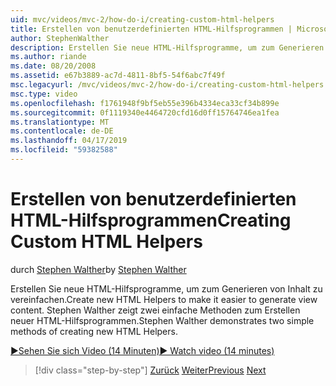 ```yaml
---
uid: mvc/videos/mvc-2/how-do-i/creating-custom-html-helpers
title: Erstellen von benutzerdefinierten HTML-Hilfsprogrammen | Microsoft-Dokumentation
author: StephenWalther
description: Erstellen Sie neue HTML-Hilfsprogramme, um zum Generieren von Inhalt zu vereinfachen. Stephen Walther zeigt zwei einfache Methoden zum Erstellen neuer HTML-Hilfsprogrammen.
ms.author: riande
ms.date: 08/20/2008
ms.assetid: e67b3889-ac7d-4811-8bf5-54f6abc7f49f
msc.legacyurl: /mvc/videos/mvc-2/how-do-i/creating-custom-html-helpers
msc.type: video
ms.openlocfilehash: f1761948f9bf5eb55e396b4334eca33cf34b899e
ms.sourcegitcommit: 0f1119340e4464720cfd16d0ff15764746ea1fea
ms.translationtype: MT
ms.contentlocale: de-DE
ms.lasthandoff: 04/17/2019
ms.locfileid: "59382588"
---
```

# <a name="creating-custom-html-helpers"></a><span data-ttu-id="ad6d9-104">Erstellen von benutzerdefinierten HTML-Hilfsprogrammen</span><span class="sxs-lookup"><span data-stu-id="ad6d9-104">Creating Custom HTML Helpers</span></span>

<span data-ttu-id="ad6d9-105">durch [Stephen Walther](https://github.com/StephenWalther)</span><span class="sxs-lookup"><span data-stu-id="ad6d9-105">by [Stephen Walther](https://github.com/StephenWalther)</span></span>

<span data-ttu-id="ad6d9-106">Erstellen Sie neue HTML-Hilfsprogramme, um zum Generieren von Inhalt zu vereinfachen.</span><span class="sxs-lookup"><span data-stu-id="ad6d9-106">Create new HTML Helpers to make it easier to generate view content.</span></span> <span data-ttu-id="ad6d9-107">Stephen Walther zeigt zwei einfache Methoden zum Erstellen neuer HTML-Hilfsprogrammen.</span><span class="sxs-lookup"><span data-stu-id="ad6d9-107">Stephen Walther demonstrates two simple methods of creating new HTML Helpers.</span></span>

[<span data-ttu-id="ad6d9-108">&#9654;Sehen Sie sich Video (14 Minuten)</span><span class="sxs-lookup"><span data-stu-id="ad6d9-108">&#9654; Watch video (14 minutes)</span></span>](https://channel9.msdn.com/Blogs/ASP-NET-Site-Videos/creating-custom-html-helpers)

> [!div class="step-by-step"]
> <span data-ttu-id="ad6d9-109">[Zurück](creating-unit-tests-for-aspnet-mvc-applications.md)
> [Weiter](creating-model-classes-with-linq-to-sql.md)</span><span class="sxs-lookup"><span data-stu-id="ad6d9-109">[Previous](creating-unit-tests-for-aspnet-mvc-applications.md)
[Next](creating-model-classes-with-linq-to-sql.md)</span></span>

